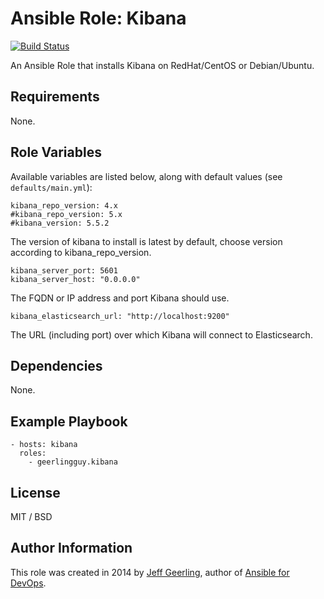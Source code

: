# Ansible Role: Kibana

[![Build Status](https://travis-ci.org/geerlingguy/ansible-role-kibana.svg?branch=master)](https://travis-ci.org/geerlingguy/ansible-role-kibana)

An Ansible Role that installs Kibana on RedHat/CentOS or Debian/Ubuntu.

## Requirements

None.

## Role Variables

Available variables are listed below, along with default values (see `defaults/main.yml`):

    kibana_repo_version: 4.x
    #kibana_repo_version: 5.x
	#kibana_version: 5.5.2

The version of kibana to install is latest by default, choose version according to kibana_repo_version.

    kibana_server_port: 5601
    kibana_server_host: "0.0.0.0"

The FQDN or IP address and port Kibana should use.

    kibana_elasticsearch_url: "http://localhost:9200"

The URL (including port) over which Kibana will connect to Elasticsearch.

## Dependencies

None.

## Example Playbook

    - hosts: kibana
      roles:
        - geerlingguy.kibana

## License

MIT / BSD

## Author Information

This role was created in 2014 by [Jeff Geerling](https://www.jeffgeerling.com/), author of [Ansible for DevOps](https://www.ansiblefordevops.com/).
